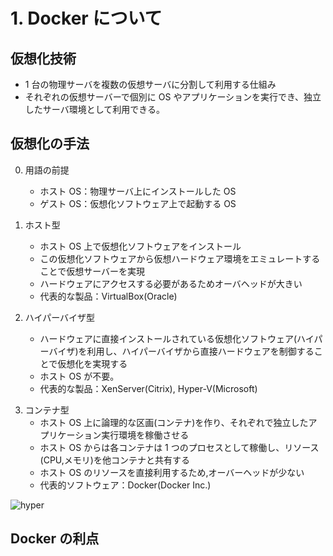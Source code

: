 # 1. Docker について

## 仮想化技術

- 1 台の物理サーバを複数の仮想サーバに分割して利用する仕組み
- それぞれの仮想サーバーで個別に OS やアプリケーションを実行でき、独立したサーバ環境として利用できる。

## 仮想化の手法

0. 用語の前提

   - ホスト OS：物理サーバ上にインストールした OS
   - ゲスト OS：仮想化ソフトウェア上で起動する OS

1. ホスト型

   - ホスト OS 上で仮想化ソフトウェアをインストール
   - この仮想化ソフトウェアから仮想ハードウェア環境をエミュレートすることで仮想サーバーを実現
   - ハードウェアにアクセスする必要があるためオーバヘッドが大きい
   - 代表的な製品：VirtualBox(Oracle)

1. ハイパーバイザ型
   - ハードウェアに直接インストールされている仮想化ソフトウェア(ハイパーバイザ)を利用し、ハイパーバイザから直接ハードウェアを制御することで仮想化を実現する
   - ホスト OS が不要。
   - 代表的な製品：XenServer(Citrix), Hyper-V(Microsoft)

3) コンテナ型
   - ホスト OS 上に論理的な区画(コンテナ)を作り、それぞれで独立したアプリケーション実行環境を稼働させる
   - ホスト OS からは各コンテナは 1 つのプロセスとして稼働し、リソース(CPU,メモリ)を他コンテナと共有する
   - ホスト OS のリソースを直接利用するため,オーバーヘッドが少ない
   - 代表的ソフトウェア：Docker(Docker Inc.)

![hyper](/images/hyper.png)

## Docker の利点
